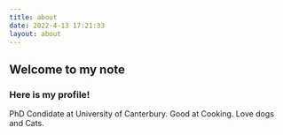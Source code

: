 ```yaml
---
title: about
date: 2022-4-13 17:21:33
layout: about
---
```


## Welcome to my note

### Here is my profile!

PhD Condidate at University of Canterbury.
Good at Cooking. Love dogs and Cats.
